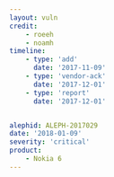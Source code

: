 ```yaml
---
layout: vuln
credit: 
    - roeeh
    - noamh
timeline:
    - type: 'add'
      date: '2017-11-09'
    - type: 'vendor-ack'
      date: '2017-12-01'
    - type: 'report'
      date: '2017-12-01'


alephid: ALEPH-2017029   
date: '2018-01-09'
severity: 'critical'
product: 
    - Nokia 6
---
```

